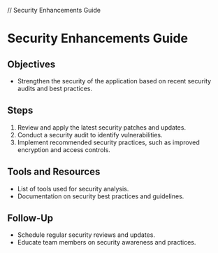 // Security Enhancements Guide
# Security Enhancements Guide

## Objectives
- Strengthen the security of the application based on recent security audits and best practices.

## Steps
1. Review and apply the latest security patches and updates.
2. Conduct a security audit to identify vulnerabilities.
3. Implement recommended security practices, such as improved encryption and access controls.

## Tools and Resources
- List of tools used for security analysis.
- Documentation on security best practices and guidelines.

## Follow-Up
- Schedule regular security reviews and updates.
- Educate team members on security awareness and practices.